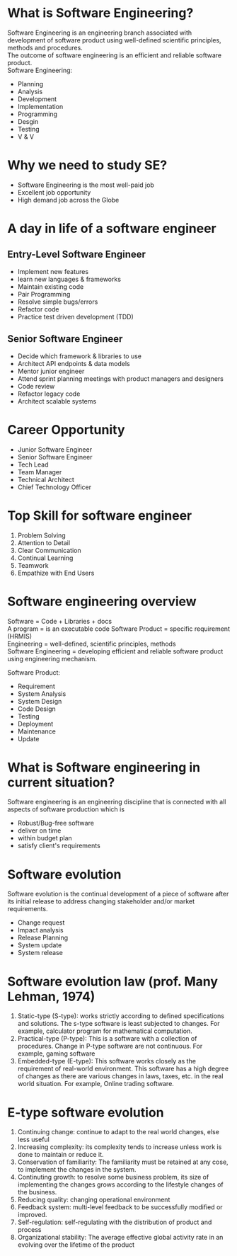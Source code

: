 # What is Software Engineering?
Software Engineering is an engineering branch associated with development of software product using well-defined scientific principles, methods and procedures.  
The outcome of software engineering is an efficient and reliable software product.  
Software Engineering:  
- Planning
- Analysis
- Development
- Implementation
- Programming
- Desgin
- Testing
- V & V
# Why we need to study SE?
- Software Engineering is the most well-paid job
- Excellent job opportunity
- High demand job across the Globe
# A day in life of a software engineer
## Entry-Level Software Engineer
- Implement new features
- learn new languages & frameworks
- Maintain existing code
- Pair Programming
- Resolve simple bugs/errors
- Refactor code
- Practice test driven development (TDD)
## Senior Software Engineer
- Decide which framework & libraries to use
- Architect API endpoints & data models
- Mentor junior engineer
- Attend sprint planning meetings with product managers and designers
- Code review
- Refactor legacy code
- Architect scalable systems
# Career Opportunity
- Junior Software Engineer
- Senior Software Engineer
- Tech Lead
- Team Manager
- Technical Architect
- Chief Technology Officer
# Top Skill for software engineer
1. Problem Solving
2. Attention to Detail
3. Clear Communication
4. Continual Learning
5. Teamwork
6. Empathize with End Users
# Software engineering overview
Software = Code + Libraries + docs  
A program = is an executable code Software Product = specific requirement (HRMIS)  
Engineering = well-defined, scientific principles, methods  
Software Engineering = developing efficient and reliable software product using engineering mechanism.

Software Product:
- Requirement
- System Analysis
- System Design
- Code Design
- Testing
- Deployment
- Maintenance
- Update
# What is Software engineering in current situation?
Software engineering is an engineering discipline that is connected with all aspects of software production which is
- Robust/Bug-free software
- deliver on time
- within budget plan
- satisfy client's requirements 
# Software evolution
Software evolution is the continual development of a piece of software after its initial release to address changing stakeholder and/or market requirements.
- Change request 
- Impact analysis
- Release Planning
- System update
- System release
# Software evolution law (prof. Many Lehman, 1974)
1. Static-type (S-type): works strictly according to defined specifications and solutions. The s-type software is least subjected to changes. For example, calculator program for mathematical computation.
2. Practical-type (P-type): This is a software with a collection of procedures. Change in P-type software are not continuous. For example, gaming software
3. Embedded-type (E-type): This software works closely as the requirement of real-world environment. This software has a high degree of changes as there are various changes in laws, taxes, etc.
in the real world situation. For example, Online trading software.
# E-type software evolution
1. Continuing change: continue to adapt to the real world changes, else less useful
2. Increasing complexity: its complexity tends to increase unless work is done to maintain or reduce it.
3. Conservation of familiarity: The familiarity must be retained at any cose, to implement the changes in the system.
4. Continuting growth: to resolve some business problem, its size of implementing the changes grows according to the lifestyle changes of the business.
5. Reducing quality: changing operational environment
6. Feedback system: multi-level feedback to be successfully modified or improved.
7. Self-regulation: self-regulating with the distribution of product and process
8. Organizational stability: The average effective global activity rate in an evolving over the lifetime of the product
